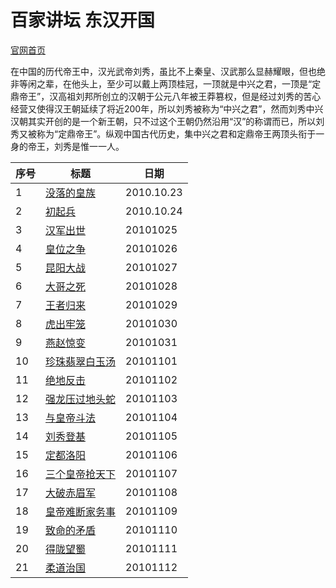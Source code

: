 # 百家讲坛 东汉开国

[官网首页](http://tv.cctv.com/2012/12/15/VIDA1355519273340771.shtml)

在中国的历代帝王中，汉光武帝刘秀，虽比不上秦皇、汉武那么显赫耀眼，但也绝非等闲之辈，在他头上，至少可以戴上两顶桂冠，一顶就是中兴之君，一顶是“定鼎帝王”，汉高祖刘邦所创立的汉朝于公元八年被王莽篡权，但是经过刘秀的苦心经营又使得汉王朝延续了将近200年，所以刘秀被称为“中兴之君”，然而刘秀中兴汉朝其实开创的是一个新王朝，只不过这个王朝仍然沿用“汉”的称谓而已，所以刘秀又被称为“定鼎帝王”。纵观中国古代历史，集中兴之君和定鼎帝王两顶头衔于一身的帝王，刘秀是惟一一人。

| 序号 | 标题                                                         | 日期       |
| ---- | ------------------------------------------------------------ | ---------- |
| 1    | [没落的皇族](https://tv.cctv.com/2010/10/23/VIDE1355519295431622.shtml) | 2010.10.23 |
| 2    | [初起兵](https://tv.cctv.com/2010/10/24/VIDE1355519302191682.shtml) | 2010.10.24 |
| 3    | [汉军出世](https://tv.cctv.com/2010/10/25/VIDE1355519294622612.shtml) | 20101025   |
| 4    | [皇位之争](https://tv.cctv.com/2010/10/26/VIDE1355519296992642.shtml) | 20101026   |
| 5    | [昆阳大战](https://tv.cctv.com/2010/10/27/VIDE1355519290718562.shtml) | 20101027   |
| 6    | [大哥之死](https://tv.cctv.com/2010/10/28/VIDE1355519285521896.shtml) | 20101028   |
| 7    | [王者归来](https://tv.cctv.com/2010/10/29/VIDE1355519293097592.shtml) | 20101029   |
| 8    | [虎出牢笼](https://tv.cctv.com/2010/11/01/VIDE1355519297772652.shtml) | 20101030   |
| 9    | [燕赵惊变](https://tv.cctv.com/2010/11/01/VIDE1355519288450966.shtml) | 20101031   |
| 10   | [珍珠翡翠白玉汤](https://tv.cctv.com/2010/11/02/VIDE1355519292340582.shtml) | 20101101   |
| 11   | [绝地反击](https://tv.cctv.com/2010/11/02/VIDE1355519289956552.shtml) | 20101102   |
| 12   | [强龙压过地头蛇](https://tv.cctv.com/2010/11/03/VIDE1355519293901602.shtml) | 20101103   |
| 13   | [与皇帝斗法](https://tv.cctv.com/2010/11/04/VIDE1355519305282722.shtml) | 20101104   |
| 14   | [刘秀登基](https://tv.cctv.com/2010/11/05/VIDE1355519289239986.shtml) | 20101105   |
| 15   | [定都洛阳](https://tv.cctv.com/2010/11/06/VIDE1355519303803702.shtml) | 20101106   |
| 16   | [三个皇帝抢天下](https://tv.cctv.com/2010/11/07/VIDE1355519296197632.shtml) | 20101107   |
| 17   | [大破赤眉军](https://tv.cctv.com/2010/11/08/VIDE1355519298531662.shtml) | 20101108   |
| 18   | [皇帝难断家务事](https://tv.cctv.com/2010/11/09/VIDE1355519304514712.shtml) | 20101109   |
| 19   | [致命的矛盾](https://tv.cctv.com/2010/11/10/VIDE1355519301439672.shtml) | 20101110   |
| 20   | [得陇望蜀](https://tv.cctv.com/2010/11/11/VIDE1355519303005692.shtml) | 20101111   |
| 21   | [柔道治国](https://tv.cctv.com/2010/11/12/VIDE1355519291524572.shtml) | 20101112   |

